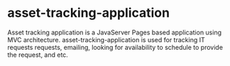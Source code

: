 # asset-tracking-application
Asset tracking application is a JavaServer Pages based application using MVC architecture. asset-tracking-application is used for tracking IT requests requests, emailing, looking for availability to schedule to provide the request, and etc. 
